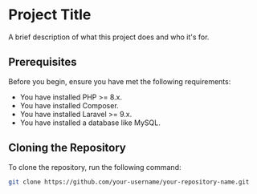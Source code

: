 # Project Title

A brief description of what this project does and who it's for.

## Prerequisites

Before you begin, ensure you have met the following requirements:

- You have installed PHP >= 8.x.
- You have installed Composer.
- You have installed Laravel >= 9.x.
- You have installed a database like MySQL.

## Cloning the Repository

To clone the repository, run the following command:

```bash
git clone https://github.com/your-username/your-repository-name.git

